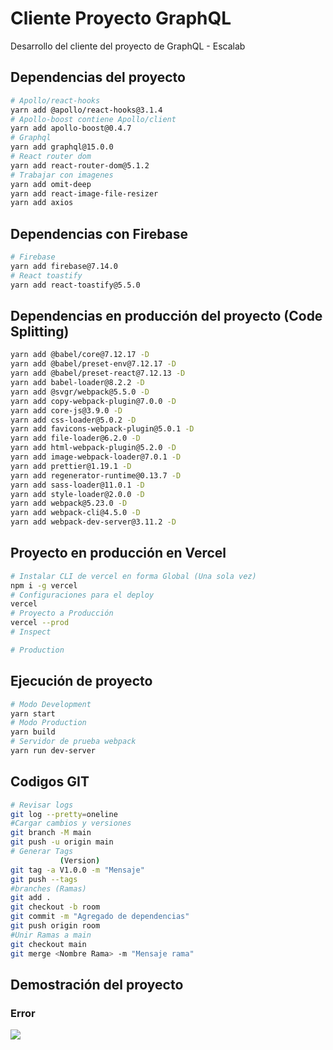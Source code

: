 # Cliente Proyecto GraphQL
Desarrollo del cliente del proyecto de GraphQL - Escalab

## Dependencias del proyecto

```bash
# Apollo/react-hooks
yarn add @apollo/react-hooks@3.1.4
# Apollo-boost contiene Apollo/client
yarn add apollo-boost@0.4.7
# Graphql
yarn add graphql@15.0.0
# React router dom
yarn add react-router-dom@5.1.2
# Trabajar con imagenes
yarn add omit-deep
yarn add react-image-file-resizer
yarn add axios
```

## Dependencias con Firebase
```bash
# Firebase
yarn add firebase@7.14.0
# React toastify
yarn add react-toastify@5.5.0
```

## Dependencias en producción del proyecto (Code Splitting)
```bash
yarn add @babel/core@7.12.17 -D
yarn add @babel/preset-env@7.12.17 -D
yarn add @babel/preset-react@7.12.13 -D
yarn add babel-loader@8.2.2 -D
yarn add @svgr/webpack@5.5.0 -D
yarn add copy-webpack-plugin@7.0.0 -D
yarn add core-js@3.9.0 -D
yarn add css-loader@5.0.2 -D
yarn add favicons-webpack-plugin@5.0.1 -D
yarn add file-loader@6.2.0 -D
yarn add html-webpack-plugin@5.2.0 -D
yarn add image-webpack-loader@7.0.1 -D
yarn add prettier@1.19.1 -D
yarn add regenerator-runtime@0.13.7 -D
yarn add sass-loader@11.0.1 -D
yarn add style-loader@2.0.0 -D
yarn add webpack@5.23.0 -D
yarn add webpack-cli@4.5.0 -D
yarn add webpack-dev-server@3.11.2 -D
```

## Proyecto en producción en Vercel

```bash
# Instalar CLI de vercel en forma Global (Una sola vez)
npm i -g vercel
# Configuraciones para el deploy
vercel
# Proyecto a Producción
vercel --prod
# Inspect

# Production 

```

## Ejecución de proyecto
```bash
# Modo Development
yarn start
# Modo Production
yarn build
# Servidor de prueba webpack
yarn run dev-server
```


## Codigos GIT
```bash
# Revisar logs
git log --pretty=oneline
#Cargar cambios y versiones
git branch -M main
git push -u origin main
# Generar Tags
           (Version) 
git tag -a V1.0.0 -m "Mensaje"
git push --tags
#branches (Ramas)
git add .
git checkout -b room
git commit -m "Agregado de dependencias"
git push origin room
#Unir Ramas a main
git checkout main
git merge <Nombre Rama> -m "Mensaje rama"
```

## Demostración del proyecto

### Error
![](img/error.png)

